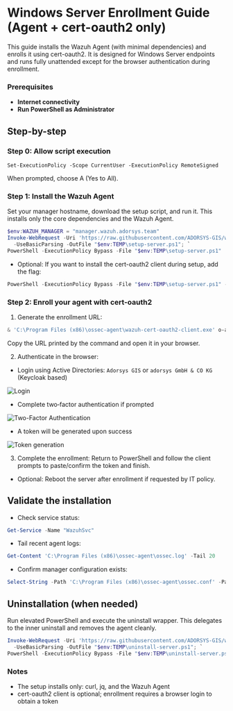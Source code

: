 # Windows Server Enrollment Guide (Agent + cert-oauth2 only)

This guide installs the Wazuh Agent (with minimal dependencies) and enrolls it using cert-oauth2. It is designed for Windows Server endpoints and runs fully unattended except for the browser authentication during enrollment.

### Prerequisites

- **Internet connectivity**
- **Run PowerShell as Administrator**

## Step-by-step

### Step 0: Allow script execution 
```
Set-ExecutionPolicy -Scope CurrentUser -ExecutionPolicy RemoteSigned
```
When prompted, choose A (Yes to All).

### Step 1: Install the Wazuh Agent 
Set your manager hostname, download the setup script, and run it. This installs only the core dependencies and the Wazuh Agent.

```powershell
$env:WAZUH_MANAGER = "manager.wazuh.adorsys.team"
Invoke-WebRequest -Uri 'https://raw.githubusercontent.com/ADORSYS-GIS/wazuh-server/refs/tags/v0.1.2-rc1/scripts/setup-server.ps1' `
  -UseBasicParsing -OutFile "$env:TEMP\setup-server.ps1"; `
PowerShell -ExecutionPolicy Bypass -File "$env:TEMP\setup-server.ps1"
```

- Optional: If you want to install the cert-oauth2 client during setup, add the flag:
```powershell
PowerShell -ExecutionPolicy Bypass -File "$env:TEMP\setup-server.ps1" -InstallCertOAuth2
```

### Step 2: Enroll your agent with cert-oauth2
1) Generate the enrollment URL:
```powershell
& 'C:\Program Files (x86)\ossec-agent\wazuh-cert-oauth2-client.exe' o-auth2
```
Copy the URL printed by the command and open it in your browser.

2) Authenticate in the browser:
- Login using Active Directories: `Adorsys GIS` or `adorsys GmbH & CO KG` (Keycloak based)

![Login](./images/linux/Screenshot%20from%202024-12-20%2008-28-14.png)

- Complete two‑factor authentication if prompted

![Two-Factor Authentication](./images/linux/Screenshot%20from%202024-12-20%2008-29-08.png)

- A token will be generated upon success

![Token generation](./images/linux/Screenshot%20from%202024-12-20%2008-28-45.png)

3) Complete the enrollment:
Return to PowerShell and follow the client prompts to paste/confirm the token and finish.

- Optional: Reboot the server after enrollment if requested by IT policy.

## Validate the installation
- Check service status:
```powershell
Get-Service -Name "WazuhSvc"
```

- Tail recent agent logs:
```powershell
Get-Content 'C:\Program Files (x86)\ossec-agent\ossec.log' -Tail 20
```

- Confirm manager configuration exists:
```powershell
Select-String -Path 'C:\Program Files (x86)\ossec-agent\ossec.conf' -Pattern '<server>'
```

## Uninstallation (when needed)
Run elevated PowerShell and execute the uninstall wrapper. This delegates to the inner uninstall and removes the agent cleanly.
```powershell
Invoke-WebRequest -Uri 'https://raw.githubusercontent.com/ADORSYS-GIS/wazuh-server/refs/tags/v0.1.2-rc1/scripts/uninstall-server.ps1' `
  -UseBasicParsing -OutFile "$env:TEMP\uninstall-server.ps1"; `
PowerShell -ExecutionPolicy Bypass -File "$env:TEMP\uninstall-server.ps1"
```

### Notes
- The setup installs only: curl, jq, and the Wazuh Agent
- cert-oauth2 client is optional; enrollment requires a browser login to obtain a token 
